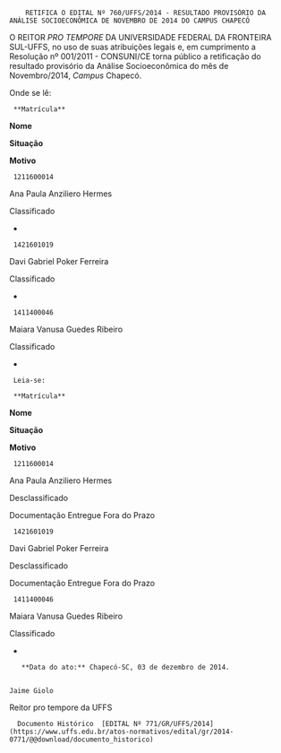         RETIFICA O EDITAL Nº 760/UFFS/2014 - RESULTADO PROVISÓRIO DA ANÁLISE SOCIOECONÔMICA DE NOVEMBRO DE 2014 DO CAMPUS CHAPECÓ  

O REITOR *PRO TEMPORE* DA UNIVERSIDADE FEDERAL DA FRONTEIRA SUL-UFFS, no uso de suas atribuições legais e, em cumprimento a Resolução nº 001/2011 - CONSUNI/CE torna público a retificação do resultado provisório da Análise Socioeconômica do mês de Novembro/2014, *Campus* Chapecó.

 Onde se lê:

     **Matrícula**

   **Nome**

   **Situação**

   **Motivo**

     1211600014

   Ana Paula Anziliero Hermes

   Classificado

   -

     1421601019

   Davi Gabriel Poker Ferreira

   Classificado

   -

     1411400046

   Maiara Vanusa Guedes Ribeiro

   Classificado

   -

     Leia-se:

     **Matrícula**

   **Nome**

   **Situação**

   **Motivo**

     1211600014

   Ana Paula Anziliero Hermes

   Desclassificado

   Documentação Entregue Fora do Prazo

     1421601019

   Davi Gabriel Poker Ferreira

   Desclassificado

   Documentação Entregue Fora do Prazo

     1411400046

   Maiara Vanusa Guedes Ribeiro

   Classificado

   -

       **Data do ato:** Chapecó-SC, 03 de dezembro de 2014.   
 

    Jaime Giolo   
 Reitor pro tempore da UFFS 

      Documento Histórico  [EDITAL Nº 771/GR/UFFS/2014](https://www.uffs.edu.br/atos-normativos/edital/gr/2014-0771/@@download/documento_historico)     
      
